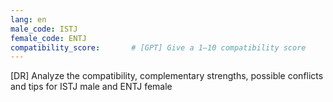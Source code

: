 ```yaml
---
lang: en
male_code: ISTJ
female_code: ENTJ
compatibility_score:       # [GPT] Give a 1–10 compatibility score
---
```


[DR] Analyze the compatibility, complementary strengths, possible conflicts and tips for ISTJ male and ENTJ female

